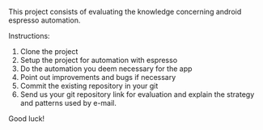 This project consists of evaluating the knowledge concerning android espresso automation.

Instructions:
1. Clone the project
2. Setup the project for automation with espresso
3. Do the automation you deem necessary for the app
4. Point out improvements and bugs if necessary
5. Commit the existing repository in your git
6. Send us your git repository link for evaluation and explain the strategy and patterns used by e-mail.

Good luck!